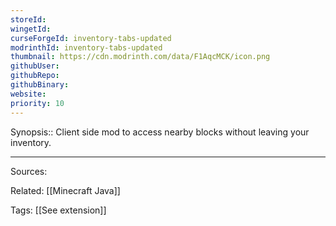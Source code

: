 ```yaml
---
storeId: 
wingetId: 
curseForgeId: inventory-tabs-updated
modrinthId: inventory-tabs-updated
thumbnail: https://cdn.modrinth.com/data/F1AqcMCK/icon.png
githubUser: 
githubRepo: 
githubBinary: 
website: 
priority: 10
---
```


Synopsis:: Client side mod to access nearby blocks without leaving your inventory.


---


Sources:

Related:
[[Minecraft Java]]

Tags:
[[See extension]]